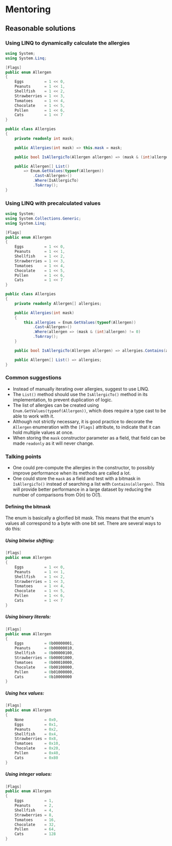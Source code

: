 # Mentoring

## Reasonable solutions

### Using LINQ to dynamically calculate the allergies

```csharp
using System;
using System.Linq;

[Flags]
public enum Allergen
{
    Eggs         = 1 << 0,
    Peanuts      = 1 << 1,
    Shellfish    = 1 << 2,
    Strawberries = 1 << 3,
    Tomatoes     = 1 << 4,
    Chocolate    = 1 << 5,
    Pollen       = 1 << 6,
    Cats         = 1 << 7
}

public class Allergies
{
    private readonly int mask;

    public Allergies(int mask) => this.mask = mask;

    public bool IsAllergicTo(Allergen allergen) => (mask & (int)allergen) != 0;

    public Allergen[] List()
        => Enum.GetValues(typeof(Allergen))
            .Cast<Allergen>()
            .Where(IsAllergicTo)
            .ToArray();
}
```

### Using LINQ with precalculated values

```csharp
using System;
using System.Collections.Generic;
using System.Linq;

[Flags]
public enum Allergen
{
    Eggs         = 1 << 0,
    Peanuts      = 1 << 1,
    Shellfish    = 1 << 2,
    Strawberries = 1 << 3,
    Tomatoes     = 1 << 4,
    Chocolate    = 1 << 5,
    Pollen       = 1 << 6,
    Cats         = 1 << 7
}

public class Allergies
{
    private readonly Allergen[] allergies;

    public Allergies(int mask)
    {
        this.allergies = Enum.GetValues(typeof(Allergen))
            .Cast<Allergen>()
            .Where(allergen => (mask & (int)allergen) != 0)
            .ToArray();
    }

    public bool IsAllergicTo(Allergen allergen) => allergies.Contains(allergen);

    public Allergen[] List() => allergies;
}
```

### Common suggestions

- Instead of manually iterating over allergies, suggest to use LINQ.
- The `List()` method should use the `IsAllergicTo()` method in its implementation, to prevent duplication of logic.
- The list of allergies can be created using `Enum.GetValues(typeof(Allergen))`, which does require a type cast to be able to work with it.
- Although not strictly necessary, it is good practice to decorate the `Allergen` enumeration with the `[Flags]` attribute, to indicate that it can hold multiple values at once.
- When storing the `mask` constructor parameter as a field, that field can be made `readonly` as it will never change.

### Talking points

- One could pre-compute the allergies in the constructor, to possibly improve performance when its methods are called a lot.
- One could store the `mask` as a field and test with a bitmask in `IsAllergicTo()` instead of searching a list with `Contains(allergen)`.  This will provide better performance in a large dataset by reducing the number of comparisons from O(*n*) to O(*1*).

#### Defining the bitmask

The enum is basically a glorified bit mask. This means that the enum's values all correspond to a byte with one bit set. There are several ways to do this:

##### Using bitwise shifting:

```csharp
[Flags]
public enum Allergen
{
    Eggs         = 1 << 0,
    Peanuts      = 1 << 1,
    Shellfish    = 1 << 2,
    Strawberries = 1 << 3,
    Tomatoes     = 1 << 4,
    Chocolate    = 1 << 5,
    Pollen       = 1 << 6,
    Cats         = 1 << 7
}
```

##### Using binary literals:

```csharp
[Flags]
public enum Allergen
{
    Eggs         = 0b00000001,
    Peanuts      = 0b00000010,
    Shellfish    = 0b00000100,
    Strawberries = 0b00001000,
    Tomatoes     = 0b00010000,
    Chocolate    = 0b00100000,
    Pollen       = 0b01000000,
    Cats         = 0b10000000
}
```

##### Using hex values:

```csharp
[Flags]
public enum Allergen
{
    None         = 0x0,
    Eggs         = 0x1,
    Peanuts      = 0x2,
    Shellfish    = 0x4,
    Strawberries = 0x8,
    Tomatoes     = 0x10,
    Chocolate    = 0x20,
    Pollen       = 0x40,
    Cats         = 0x80
}
```

##### Using integer values:

```csharp
[Flags]
public enum Allergen
{
    Eggs         = 1,
    Peanuts      = 2,
    Shellfish    = 4,
    Strawberries = 8,
    Tomatoes     = 16,
    Chocolate    = 32,
    Pollen       = 64,
    Cats         = 128
}
```
